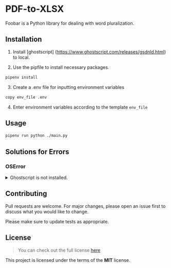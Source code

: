 # PDF-to-XLSX

Foobar is a Python library for dealing with word pluralization.

## Installation
1. Install [ghostscript] (https://www.ghostscript.com/releases/gsdnld.html) to local.

2. Use the pipfile to install necessary packages.
```bash
pipenv install
```

3. Create a .env file for inputting environment variables
```bash
copy env_file .env
```

4. Enter environment variables according to the template `env_file`

## Usage
```bash
pipenv run python ./main.py
```

## Solutions for Errors
### OSError
<details>
<summary>Ghostscript is not installed.</summary>

If getting `OSError: Ghostscript is not installed. You can install it using the instructions here: https://camelot-py.readthedocs.io/en/master/user/install-deps.html although it is installed already`,

1. Copy the path where you have installed ghostscript.

2. If you are using windows - search for "Edit the system environment variable".
![OSError_1](./errors_pic/OSError_1.png)

3. Above dialog should open. Click on the "environment variable" tab.

4. Under "system variables" section double click "path".
![OSError_2](./errors_pic/OSError_2.png)

5. Click on the open space and paste the copied path of the ghostscript.
![OSError_3](./errors_pic/OSError_3.png)

6. Click OK and for precautions restart your device.
</details>

## Contributing

Pull requests are welcome. For major changes, please open an issue first
to discuss what you would like to change.

Please make sure to update tests as appropriate.

## License
>You can check out the full license [here](https://github.com/IgorAntun/node-chat/blob/master/LICENSE)

This project is licensed under the terms of the **MIT** license.